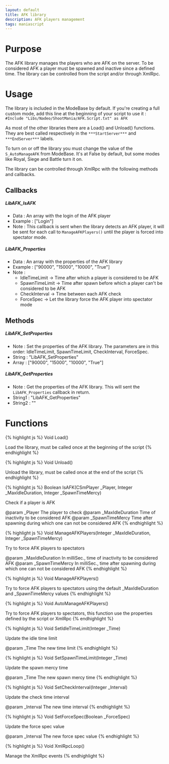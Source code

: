 ```yaml
---
layout: default
title: AFK library
description: AFK players management
tags: maniascript
---
```


# Purpose
The AFK library manages the players who are AFK on the server. To be considered AFK a player must be spawned and inactive since a defined time. The library can be controlled from the script and/or through XmlRpc.


# Usage
The library is included in the ModeBase by default. If you're creating a full custom mode, add this line at the beginning of your script to use it :
`#Include "Libs/Nadeo/ShootMania/AFK.Script.txt" as AFK`

As most of the other libraries there are a Load() and Unload() functions. They are best called respectively in the `***StartServer***` and `***EndServer***` labels.

To turn on or off the library you must change the value of the `S_AutoManageAFK` from ModeBase. It's at False by default, but some modes like Royal, Siege and Battle turn it on.

The library can be controlled through XmlRpc with the following methods and callbacks.

## Callbacks

##### LibAFK_IsAFK
* Data : An array with the login of the AFK player
* Example : ["Login"]
* Note : This callback is sent when the library detects an AFK player, it will be sent for each call to `ManageAFKPlayers()` until the player is forced into spectator mode.

##### LibAFK_Properties
* Data : An array with the properties of the AFK library
* Example : ["90000", "15000", "10000", "True"]
* Note :
    * IdleTimeLimit -> Time after which a player is considered to be AFK
    * SpawnTimeLimit -> Time after spawn before which a player can't be considered to be AFK
    * CheckInterval -> Time between each AFK check
    * ForceSpec -> Let the library force the AFK player into spectator mode

## Methods

##### LibAFK_SetProperties
* Note : Set the properties of the AFK library. The parameters are in this order: IdleTimeLimit, SpawnTimeLimit, CheckInterval, ForceSpec.
* String : "LibAFK_SetProperties"
* Array : ["90000", "15000", "10000", "True"]

##### LibAFK_GetProperties
* Note : Get the properties of the AFK library. This will sent the `LibAFK_Properties` callback in return.
* String1 : "LibAFK_GetProperties"
* String2 : ""


# Functions



{% highlight js %}
Void Load()

Load the library, must be called once at the beginning of the script
{% endhighlight %}




{% highlight js %}
Void Unload()

Unload the library, must be called once at the end of the script
{% endhighlight %}




{% highlight js %}
Boolean IsAFK(CSmPlayer _Player, Integer _MaxIdleDuration, Integer _SpawnTimeMercy)

Check if a player is AFK

@param  _Player           The player to check
@param  _MaxIdleDuration  Time of inactivity to be considered AFK
@param  _SpawnTimeMercy   Time after spawning during which one can not be considered AFK
{% endhighlight %}




{% highlight js %}
Void ManageAFKPlayers(Integer _MaxIdleDuration, Integer _SpawnTimeMercy)

Try to force AFK players to spectators

@param  _MaxIdleDuration  In milliSec., time of inactivity to be considered AFK
@param  _SpawnTimeMercy   In milliSec., time after spawning during which one can not be considered AFK
{% endhighlight %}




{% highlight js %}
Void ManageAFKPlayers()

Try to force AFK players to spectators using the default _MaxIdleDuration and _SpawnTimeMercy values
{% endhighlight %}




{% highlight js %}
Void AutoManageAFKPlayers()

Try to force AFK players to spectators, this function use the properties defined by the script or XmlRpc
{% endhighlight %}




{% highlight js %}
Void SetIdleTimeLimit(Integer _Time)

Update the idle time limit

@param  _Time   The new time limit
{% endhighlight %}




{% highlight js %}
Void SetSpawnTimeLimit(Integer _Time)

Update the spawn mercy time

@param  _Time   The new spawn mercy time
{% endhighlight %}




{% highlight js %}
Void SetCheckInterval(Integer _Interval)

Update the check time interval

@param  _Interval   The new time interval
{% endhighlight %}




{% highlight js %}
Void SetForceSpec(Boolean _ForceSpec)

Update the force spec value

@param  _Interval   The new force spec value
{% endhighlight %}




{% highlight js %}
Void XmlRpcLoop()

Manage the XmlRpc events
{% endhighlight %}
